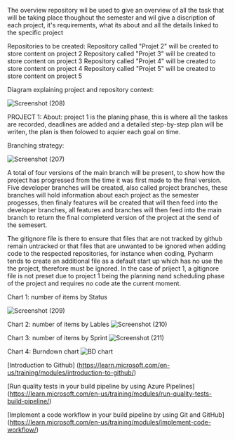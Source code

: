 The overview repository wil be used to give an overview of all the task that will be taking place thoughout the semester and wil give a discription of each project, it's requirements, what its about and all the details linked to the specific project


Repositories to be created:
    Repository called "Projet 2" will be created to store content on project 2 
    Repository called "Projet 3" will be created to store content on project 3 
    Repository called "Projet 4" will be created to store content on project 4 
    Repository called "Projet 5" will be created to store content on project 5 

Diagram explaining project and repository context:

![Screenshot (208)](https://github.com/denzel123ohyes/CMPG-323-Overview-34978720-/assets/112159975/ed8adf6b-0bcd-4478-b9ab-e952816613b2)


PROJECT 1:
About: project 1 is the planing phase, this is where all the taskes are recorded, deadlines are added and a detailed step-by-step plan will be writen, the plan is then     folowed to aquier each goal on time.

Branching strategy: 

![Screenshot (207)](https://github.com/denzel123ohyes/CMPG-323-Overview-34978720-/assets/112159975/c535ae1d-057e-4f88-bff8-863f7eff30f4)

A total of four versions of the main branch will be present, to show how the project has progressed from the time it was first made to the final version. Five developer branches will be created, also called project branches, these branches will hold information about each project as the semester progesses, then finaly features will be created that will then feed into the developer branches, all features and branches will then feed into the main branch to return the final completerd version of the project at the send of the semesert.

The gitignore file is there to ensure that files that are not tracked by github remain untracked or that files that are unwanted to be ignored when adding code to the respected repositories, for instance when coding, Pycharm tends to create an additional file as a default start up which has no use the the project, therefore must be ignored. In the case of priject 1, a gitignore file is not preset due to project 1 being the planning nand scheduling phase of the project and requires no code ate the current moment.



Chart 1: number of items by Status 

![Screenshot (209)](https://github.com/denzel123ohyes/CMPG-323-Overview-34978720-/assets/112159975/bd490e98-db90-4472-b740-7a317874c92d)


Chart 2: number of items by Lables
![Screenshot (210)](https://github.com/denzel123ohyes/CMPG-323-Overview-34978720-/assets/112159975/de16495a-d9e8-4b95-a3dc-80b5a1c9549f)


Chart 3: number of items by Sprint
![Screenshot (211)](https://github.com/denzel123ohyes/CMPG-323-Overview-34978720-/assets/112159975/079652cd-7b21-4190-8c2c-4ebe202990d6)


Chart 4: Burndown chart
![BD chart](https://github.com/denzel123ohyes/CMPG-323-Overview-34978720-/assets/112159975/749fff13-dcc8-41f2-8e62-72e64f2954d6)


[Introduction to Github] (https://learn.microsoft.com/en-us/training/modules/introduction-to-github/)

[Run quality tests in your build pipeline by using Azure Pipelines] (https://learn.microsoft.com/en-us/training/modules/run-quality-tests-build-pipeline/)

[Implement a code workflow in your build pipeline by using Git and GitHub] (https://learn.microsoft.com/en-us/training/modules/implement-code-workflow/)
